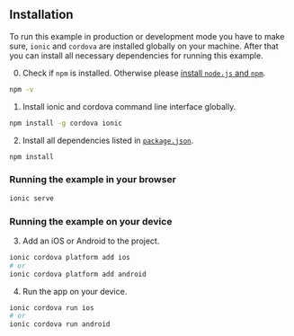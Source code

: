 ## Installation

To run this example in production or development mode you have to make sure, `ionic` and `cordova` are installed globally on your machine. After that you can install all necessary dependencies for running this example.

0. Check if `npm` is installed. Otherwise please [install `node.js` and `npm`](https://nodejs.org/en/download/package-manager/).
```bash
npm -v
```

1. Install ionic and cordova command line interface globally.
```bash
npm install -g cordova ionic
```

2. Install all dependencies listed in [`package.json`](/package.json).
```bash
npm install
```

### Running the example in your browser
```bash
ionic serve
```

### Running the example on your device
3. Add an iOS or Android to the project.
```bash
ionic cordova platform add ios 
# or 
ionic cordova platform add android
```

4. Run the app on your device.
```bash
ionic cordova run ios
# or
ionic cordova run android
